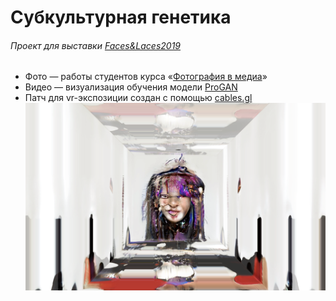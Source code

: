 # Субкультурная генетика
###### Проект для выставки [Faces&Laces2019](https://2019.faceslaces.com)
- Фото — работы студентов курса «[Фотография в медиа](https://www.instagram.com/photo_in_media)»
- Видео — визуализация обучения модели [ProGAN](https://github.com/tkarras/progressive_growing_of_gans)
- Патч для vr-экспозиции создан с помощью [cables.gl](https://cables.gl/)
[![screenshoot](./screenshoot.png)](https://github.com/mevius6/subcultural-genetics)
